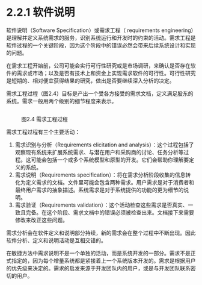 # 2.2.1 软件说明

软件说明（Software Specification）或需求工程（ requirements engineering）是理解并定义系统需求的服务，识别系统运行和开发时的约束的活动。需求工程是软件过程的一个关键阶段，因为这个阶段中的错误必然会带来后续系统设计和实现的问题。

在需求工程开始前，公司可能会实行可行性研究或是市场调研，来确认是否存在软件的需求或市场；以及是否有技术上和资金上实现需求软件的可行性。可行性研究是短期的、相对便宜获得结果的研究，做出是否要继续深入分析的决定。

需求工程过程（图2.4）目标是产出一个受各方接受的需求文档，定义满足股东的系统。需求一般用两个级别的细节程度来表示。

<figure><img src="../../../../.gitbook/assets/图2.4.png" alt=""><figcaption><p>图2.4 需求工程过程</p></figcaption></figure>

需求工程过程有三个主要活动：

1. 需求识别与分析（Requirements elicitation and analysis）：这个过程包括了观察现有系统来扩展系统需求、与潜在用户和采购商的讨论、任务分析等过程。这可能会包括一个或多个系统模型和原型的开发。它们会帮助你理解要定义的系统。
2. 需求说明（Requirements specification）：将在需求分析阶段收集的信息转化为定义需求的文档。文件里可能会包含两种需求。用户需求是对于消费者和最终用户需求的抽象描述。系统需求是对于系统提供的功能的更为细节的说明。
3. 需求验证（Requirements validation）：这个活动检查这些需求是否真实、一致且完备。在这个阶段、需求文档中的错误必须被检查出来。文档接下来需要修改来改正这些问题。

需求分析会在软件定义和说明部分持续，新的需求会在整个过程中不断出现。因此软件分析、定义和说明活动是互相交错的。

在敏捷方法中需求说明不是一个单独的活动，而是系统开发的一部分。需求不是正式指定的，因为每个增量系统都是紧接着上一个系统版本开发的。需求是根据用户的优先级来决定的。需求的启发来源于开发团队内的用户，或是与开发团队联系密切的用户。
